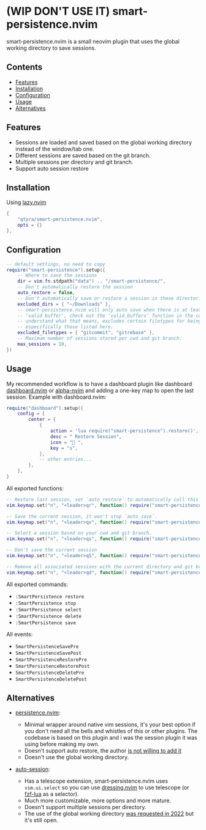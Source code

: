 # (WIP DON'T USE IT) smart-persistence.nvim

smart-persistence.nvim is a small neovim plugin that uses the global working directory to save sessions.

## Contents

- [Features](#features)
- [Installation](#installation)
- [Configuration](#configuration)
- [Usage](#usage)
- [Alternatives](#alternatives)

## Features

- Sessions are loaded and saved based on the global working directory instead of the window/tab one.
- Different sessions are saved based on the git branch.
- Multiple sessions per directory and git branch.
- Support auto session restore

## Installation

Using [lazy.nvim](https://github.com/folke/lazy.nvim)

```lua
{
    "qtyra/smart-persistence.nvim",
    opts = {}
},
```

## Configuration

```lua
-- default settings, no need to copy
require("smart-persistence").setup({
    -- Where to save the sessions
    dir = vim.fn.stdpath("data") .. "/smart-persistence/",
    -- Don't automatically restore the session
    auto_restore = false,
    -- Don't automatically save or restore a session in these directories.
    excluded_dirs = { "~/Downloads" },
    -- smart-persistence.nvim will only auto save when there is at least one
    -- 'valid buffer', check out the 'valid_buffers' function in the code to
    -- understand what that means, excludes certain filetypes for being valid,
    -- especifically those listed here.
    excluded_filetypes = { "gitcommit", "gitrebase" },
    -- Maximum number of sessions stored per cwd and git branch.
    max_sessions = 10,
})
```

## Usage

My recommended workflow is to have a dashboard plugin like dashboard [dashboard.nvim](https://github.com/nvimdev/dashboard-nvim) or [alpha-nvim](https://github.com/goolord/alpha-nvim) and adding a one-key map to open the last session. Example with dashboard.nvim:

```lua
require("dashboard").setup({
    config = {
        center = {
            {
                action = 'lua require("smart-persistence").restore()',
                desc = " Restore Session",
                icon = " ",
                key = "s",
            },
            -- other entries...
        },
    },
}
```

All exported functions:

```lua
-- Restore last session, set `auto_restore` to automatically call this function at startup.
vim.keymap.set("n", "<leader>qr", function() require("smart-persistence").restore() end)

-- Save the current session, it won't stop `auto_save`.
vim.keymap.set("n", "<leader>qv", function() require("smart-persistence").save() end)

-- Select a session based on your cwd and git branch.
vim.keymap.set("n", "<leader>qs", function() require("smart-persistence").select() end)

-- Don't save the current session
vim.keymap.set("n", "<leader>qS", function() require("smart-persistence").stop() end)

-- Remove all associated sessions with the current directory and git branch.
vim.keymap.set("n", "<leader>qd", function() require("smart-persistence").delete() end)
```

All exported commands:

- `:SmartPersistence restore`
- `:SmartPersistence stop`
- `:SmartPersistence select`
- `:SmartPersistence delete`
- `:SmartPersistence save`

All events:

- `SmartPersistenceSavePre`
- `SmartPersistenceSavePost`
- `SmartPersistenceRestorePre`
- `SmartPersistenceRestorePost`
- `SmartPersistenceDeletePre`
- `SmartPersistenceDeletePost`

## Alternatives

- [persistence.nvim](https://github.com/folke/persistence.nvim):
    - Minimal wrapper around native vim sessions, it's your best option if you don't need all the bells and whistles of this or other plugins. The codebase is based on this plugin and i was the session plugin it was using before making my own.
    - Doesn't support auto restore, the author [is not willing to add it](https://github.com/folke/persistence.nvim/issues/21#issuecomment-1656161859)
    - Doesn't use the global working directory.

- [auto-session](https://github.com/rmagatti/auto-session):
    - Has a telescope extension, smart-persistence.nvim uses `vim.ui.select` so you can use [dressing.nvim](https://github.com/stevearc/dressing.nvim) to use telescope (or [fzf-lua](https://github.com/ibhagwan/fzf-lua) as a selector).
    - Much more customizable, more options and more mature.
    - Doesn't support multiple sessions per directory.
    - The use of the global working directory [was requested in 2022](https://github.com/rmagatti/auto-session/issues/189) but it's still open.
